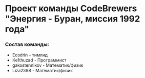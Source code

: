 # Проект команды CodeBrewers   "Энергия - Буран, миссия 1992 года"
### Состав команды: 
- Ecodrin - тимлид
- Ke1thuzad - Программист
- gakostennikov - Математик/физик
- Liza2398 - Математик/физик
